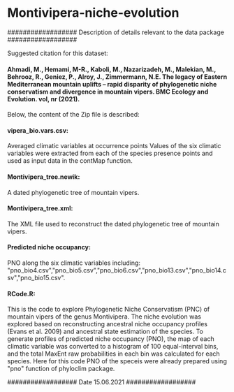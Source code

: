# Montivipera-niche-evolution

##################
 Description of details relevant to the data package
##################

Suggested citation for this dataset:   
#### Ahmadi, M., Hemami, M-R., Kaboli, M., Nazarizadeh, M., Malekian, M., Behrooz, R., Geniez, P., Alroy, J., Zimmermann, N.E. The legacy of Eastern Mediterranean mountain uplifts – rapid disparity of phylogenetic niche conservatism and divergence in mountain vipers. BMC Ecology and Evolution. vol, nr (2021). 


Below, the content of the Zip file is described:

#### vipera_bio.vars.csv: 
Averaged climatic variables at occurrence points
Values of the six climatic variables were extracted from each of the species presence points
and used as input data in the contMap function.  

#### Montivipera_tree.newik:
A dated phylogenetic tree of mountain vipers.


#### Montivipera_tree.xml:
The XML file used to reconstruct the dated phylogenetic tree of mountain vipers.

#### Predicted niche occupancy:
PNO along the six climatic variables including:
"pno_bio4.csv","pno_bio5.csv","pno_bio6.csv","pno_bio13.csv","pno_bio14.csv","pno_bio15.csv".

#### RCode.R:
This is the code to explore Phylogenetic Niche Conservatism (PNC) of mountain vipers of the genus Montivipera.
The niche evolution was explored based on reconstructing ancestral niche occupancy profiles (Evans et al. 2009) and ancestral state estimation of the species.
To generate profiles of predicted niche occupancy (PNO), the map of each climatic variable was converted to a histogram of 100 equal-interval bins, and the total MaxEnt raw probabilities in each bin was calculated for each species.
Here for this code PNO of the speceis were already prepared using "pno" function of phyloclim package.



##################
Date 15.06.2021
##################




